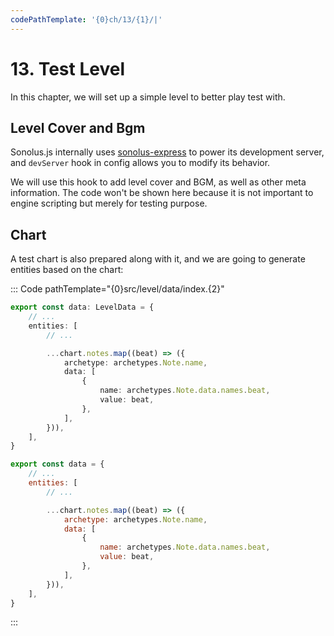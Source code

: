 ```yaml
---
codePathTemplate: '{0}ch/13/{1}/|'
---
```


# 13. Test Level

In this chapter, we will set up a simple level to better play test with.

## Level Cover and Bgm

Sonolus.js internally uses [sonolus-express](https://github.com/Sonolus/sonolus-express) to power its development server, and `devServer` hook in config allows you to modify its behavior.

We will use this hook to add level cover and BGM, as well as other meta information. The code won't be shown here because it is not important to engine scripting but merely for testing purpose.

## Chart

A test chart is also prepared along with it, and we are going to generate entities based on the chart:

::: Code pathTemplate="{0}src/level/data/index.{2}"

```ts
export const data: LevelData = {
    // ...
    entities: [
        // ...

        ...chart.notes.map((beat) => ({
            archetype: archetypes.Note.name,
            data: [
                {
                    name: archetypes.Note.data.names.beat,
                    value: beat,
                },
            ],
        })),
    ],
}
```

```js
export const data = {
    // ...
    entities: [
        // ...

        ...chart.notes.map((beat) => ({
            archetype: archetypes.Note.name,
            data: [
                {
                    name: archetypes.Note.data.names.beat,
                    value: beat,
                },
            ],
        })),
    ],
}
```

:::
